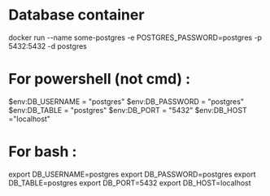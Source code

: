 # Database container
docker run --name some-postgres -e POSTGRES_PASSWORD=postgres -p 5432:5432 -d postgres

# For powershell (not cmd) :
$env:DB_USERNAME = "postgres"
$env:DB_PASSWORD = "postgres"
$env:DB_TABLE = "postgres"
$env:DB_PORT = "5432"
$env:DB_HOST ="localhost"

# For bash :
export DB_USERNAME=postgres
export DB_PASSWORD=postgres
export DB_TABLE=postgres
export DB_PORT=5432
export DB_HOST=localhost
